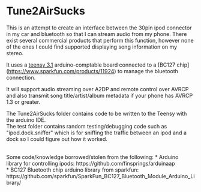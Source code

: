# Tune2AirSucks
This is an attempt to create an interface between the 30pin ipod connector in my car and bluetooth so that I can stream audio from my phone. There exist several commercial products that perform this function, however none of the ones I could find supported displaying song information on my stereo.

It uses a [teensy 3.1](https://www.pjrc.com/teensy/teensy31.html) arduino-comptable board connected to a [BC127 chip] (https://www.sparkfun.com/products/11924) to manage the bluetooth connection.

It will support audio streaming over A2DP and remote control over AVRCP and also transmit song title/artist/album metadata if your phone has AVRCP 1.3 or greater.

The Tune2AirSucks folder contains code to be written to the Teensy with the arduino IDE.<br>
The test folder contains random testing/debugging code such as "ipod.dock.sniffer" which is for sniffing the traffic between an ipod and a dock so I could figure out how it worked.

<br>
Some code/knowledge borrowed/stolen from the following:
* Arduino library for controlling ipods: https://github.com/finsprings/arduinaap<br>
* BC127 Bluetooth chip arduino library from sparkfun: https://github.com/sparkfun/SparkFun_BC127_Bluetooth_Module_Arduino_Library/
